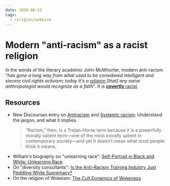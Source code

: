 ```yaml
---
date: 2020-06-13
tags:
  - religion/wokeism
---
```


# Modern "anti-racism" as a racist religion

In the words of the literary academic John McWhorter, modern anti-racism "*has gone a long way from what used to be considered intelligent and sincere civil rights activism; today it's a [religion](https://www.youtube.com/watch?v=mzPKk19t3Kw&t=1020s) [that] any naive anthropologist would recognize as a faith*". It is [**covertly** racist](https://www.youtube.com/watch?v=mzPKk19t3Kw&t=1020s).

## Resources

* New Discourses entry on [Antiracism](https://newdiscourses.com/tftw-antiracism/) and [Systemic racism](https://newdiscourses.com/tftw-racism-systemic/): Understand the jargon, and what it implies.
   > “Racism,” then, is a Trojan-Horse term because it is a powerfully morally salient term—one of the most morally salient in contemporary society—and yet it doesn’t mean what most people think it means.
* William's biography on "unlearning race": [Self-Portrait in Black and White: Unlearning Race](https://www.amazon.com/Self-Portrait-Black-White-Unlearning-Race-ebook/dp/B07P9CQVPQ)
* On "diversity consultants": [Is the Anti-Racism Training Industry Just Peddling White Supremacy?](https://nymag.com/intelligencer/2020/07/antiracism-training-white-fragility-robin-diangelo-ibram-kendi.html)
* On the religion of Wokeism: [The Cult Dynamics of Wokeness](https://newdiscourses.com/2020/06/cult-dynamics-wokeness/)
